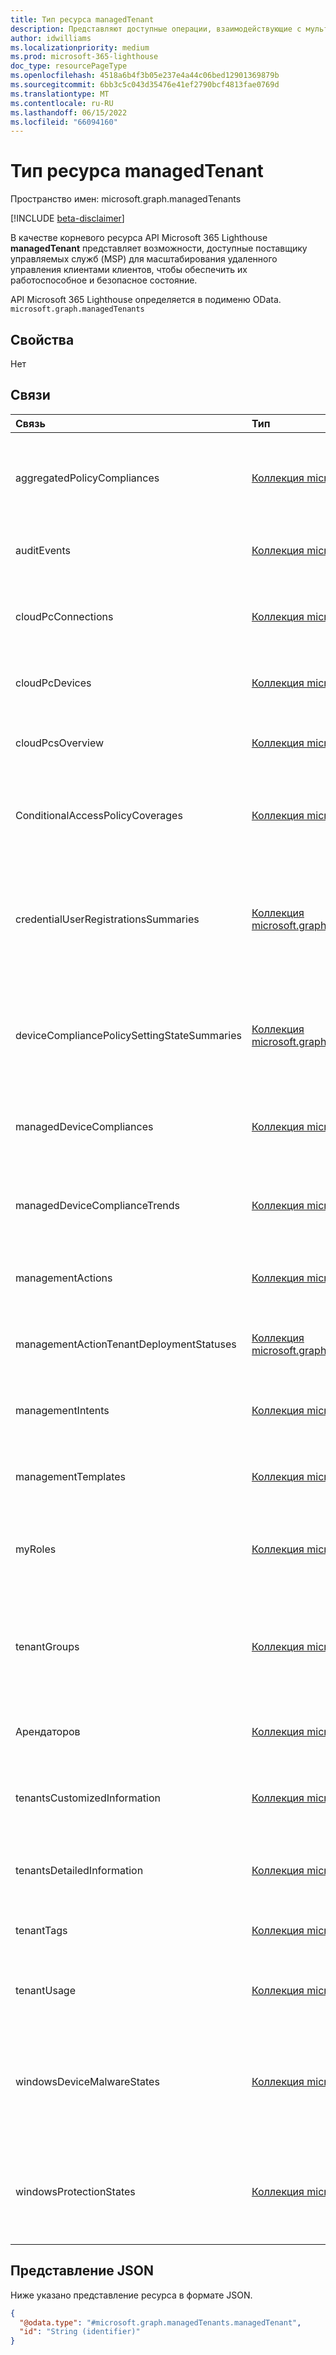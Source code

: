 ```yaml
---
title: Тип ресурса managedTenant
description: Представляют доступные операции, взаимодействующие с мультитенантной платформой управления.
author: idwilliams
ms.localizationpriority: medium
ms.prod: microsoft-365-lighthouse
doc_type: resourcePageType
ms.openlocfilehash: 4518a6b4f3b05e237e4a44c06bed12901369879b
ms.sourcegitcommit: 6bb3c5c043d35476e41ef2790bcf4813fae0769d
ms.translationtype: MT
ms.contentlocale: ru-RU
ms.lasthandoff: 06/15/2022
ms.locfileid: "66094160"
---
```

# <a name="managedtenant-resource-type"></a>Тип ресурса managedTenant

Пространство имен: microsoft.graph.managedTenants

[!INCLUDE [beta-disclaimer](../../includes/beta-disclaimer.md)]

В качестве корневого ресурса API Microsoft 365 Lighthouse **managedTenant** представляет возможности, доступные поставщику управляемых служб (MSP) для масштабирования удаленного управления клиентами клиентов, чтобы обеспечить их работоспособное и безопасное состояние.

API Microsoft 365 Lighthouse определяется в подименю OData. `microsoft.graph.managedTenants`

## <a name="properties"></a>Свойства
Нет

## <a name="relationships"></a>Связи
|Связь|Тип|Описание|
|:---|:---|:---|
|aggregatedPolicyCompliances|[Коллекция microsoft.graph.managedTenants.aggregatedPolicyCompliance](../resources/managedtenants-aggregatedpolicycompliance.md)|Агрегированное представление политик соответствия устройств в управляемых клиентах.|
|auditEvents|[Коллекция microsoft.graph.managedTenants.auditEvent](../resources/managedtenants-auditevent.md)|Коллекция событий аудита в управляемых клиентах.|
|cloudPcConnections|[Коллекция microsoft.graph.managedTenants.cloudPcConnection](../resources/managedtenants-cloudpcconnection.md)|Коллекция подключений облачных компьютеров между управляемыми клиентами.|
|cloudPcDevices|[Коллекция microsoft.graph.managedTenants.cloudPcDevice](../resources/managedtenants-cloudpcdevice.md)|Коллекция облачных компьютеров в управляемых клиентах.|
|cloudPcsOverview|[Коллекция microsoft.graph.managedTenants.cloudPcOverview](../resources/managedtenants-cloudpcoverview.md)|Общие сведения о облачных компьютерах в управляемых клиентах.|
|ConditionalAccessPolicyCoverages|[Коллекция microsoft.graph.managedTenants.conditionalAccessPolicyCoverage](../resources/managedtenants-conditionalaccesspolicycoverage.md)|Агрегированное представление покрытия политики условного доступа для управляемых клиентов.|
|credentialUserRegistrationsSummaries|[Коллекция microsoft.graph.managedTenants.credentialUserRegistrationsSummary](../resources/managedtenants-credentialuserregistrationssummary.md)|Сводка по регистрации пользователей для многофакторной проверки подлинности и самостоятельного сброса пароля в управляемых клиентах.|
|deviceCompliancePolicySettingStateSummaries|[Коллекция microsoft.graph.managedTenants.deviceCompliancePolicySettingStateSummary](../resources/managedtenants-devicecompliancepolicysettingstatesummary.md)|Сводка по состояниям параметров политики соответствия устройств в управляемых клиентах.|
|managedDeviceCompliances|[Коллекция microsoft.graph.managedTenants.managedDeviceCompliance](../resources/managedtenants-manageddevicecompliance.md)|Коллекция соответствия для управляемых устройств в управляемых клиентах.|
|managedDeviceComplianceTrends|[Коллекция microsoft.graph.managedTenants.managedDeviceComplianceTrend](../resources/managedtenants-manageddevicecompliancetrend.md)|Аналитика тенденций для соответствия устройств в управляемых клиентах.|
|managementActions|[Коллекция microsoft.graph.managedTenants.managementAction](../resources/managedtenants-managementaction.md)|Коллекция базовых действий по управлению в управляемых клиентах.|
|managementActionTenantDeploymentStatuses|[Коллекция microsoft.graph.managedTenants.managementActionTenantDeploymentStatus](../resources/managedtenants-managementactiontenantdeploymentstatus.md)|Состояние действий управления на уровне клиента в управляемых клиентах.|
|managementIntents|[Коллекция microsoft.graph.managedTenants.managementIntent](../resources/managedtenants-managementintent.md)|Коллекция базовых намерений управления для управляемых клиентов.|
|managementTemplates|[Коллекция microsoft.graph.managedTenants.managementTemplate](../resources/managedtenants-managementtemplate.md)|Коллекция шаблонов базового управления для управляемых клиентов.|
|myRoles|[Коллекция microsoft.graph.managedTenants.myRole](../resources/managedtenants-myrole.md)|Коллекция назначений ролей вошедаму пользователю для управляемого клиента.|
|tenantGroups|[Коллекция microsoft.graph.managedTenants.tenantGroup](../resources/managedtenants-tenantgroup.md)|Коллекция логических групп управляемых клиентов, используемых платформой управления с несколькими клиентами.|
|Арендаторов|[Коллекция microsoft.graph.managedTenants.tenant](../resources/managedtenants-tenant.md)|Коллекция клиентов, связанных с управляющей сущностью.|
|tenantsCustomizedInformation|[Коллекция microsoft.graph.managedTenants.tenantCustomizedInformation](../resources/managedtenants-tenantcustomizedinformation.md)|Коллекция настраиваемых сведений на уровне клиента в управляемых клиентах.|
|tenantsDetailedInformation|[Коллекция microsoft.graph.managedTenants.tenantDetailedInformation](../resources/managedtenants-tenantdetailedinformation.md)|Подробные сведения об уровне клиента коллекции для управляемых клиентов.|
|tenantTags|[Коллекция microsoft.graph.managedTenants.tenantTag](../resources/managedtenants-tenanttag.md)|Коллекция тегов клиента в управляемых клиентах.|
|tenantUsage|[Коллекция microsoft.graph.managedTenants.tenantUsage](../resources/managedtenants-tenantusage.md)|Коллекция сведений об использовании клиентов в управляемых клиентах.|
|windowsDeviceMalwareStates|[Коллекция microsoft.graph.managedTenants.windowsDeviceMalwareState](../resources/managedtenants-windowsdevicemalwarestate.md)|Состояние вредоносных программ для Windows устройств, зарегистрированных в Microsoft Endpoint Manager, в управляемых клиентах.|
|windowsProtectionStates|[Коллекция microsoft.graph.managedTenants.windowsProtectionState](../resources/managedtenants-windowsprotectionstate.md)|Состояние защиты для Windows устройств, зарегистрированных в Microsoft Endpoint Manager, в управляемых клиентах.|

## <a name="json-representation"></a>Представление JSON
Ниже указано представление ресурса в формате JSON.
<!-- {
  "blockType": "resource",
  "keyProperty": "id",
  "@odata.type": "microsoft.graph.managedTenants.managedTenant",
  "baseType": "microsoft.graph.entity",
  "openType": true
}
-->
``` json
{
  "@odata.type": "#microsoft.graph.managedTenants.managedTenant",
  "id": "String (identifier)"
}
```
